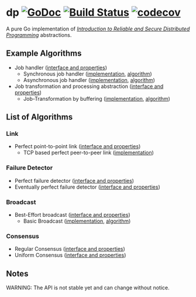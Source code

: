 # dp [![GoDoc](https://godoc.org/github.com/armen/dp?status.png)](https://godoc.org/github.com/armen/dp) [![Build Status](https://travis-ci.org/armen/dp.svg?branch=master)](https://travis-ci.org/armen/dp) [![codecov](https://codecov.io/gh/armen/dp/branch/master/graph/badge.svg)](https://codecov.io/gh/armen/dp)

A pure Go implementation of [*Introduction to Reliable and Secure Distributed Programming*][dp] abstractions.

## Example Algorithms

- Job handler ([interface and properties](https://raw.githubusercontent.com/armen/dp/master/job/handler.go))
	- Synchronous job handler ([implementation](https://raw.githubusercontent.com/armen/dp/master/job/handler/sync/sync.go), [algorithm](https://raw.githubusercontent.com/armen/dp/master/job/handler/sync/sync.txt))
	- Asynchronous job handler ([implementation](https://raw.githubusercontent.com/armen/dp/master/job/handler/async/async.go), [algorithm](https://raw.githubusercontent.com/armen/dp/master/job/handler/async/async.txt))
- Job transformation and processing abstraction ([interface and properties](https://raw.githubusercontent.com/armen/dp/master/job/transformation.go))
	- Job-Transformation by buffering ([implementation](https://raw.githubusercontent.com/armen/dp/master/job/transformation/transformation.go), [algorithm](https://raw.githubusercontent.com/armen/dp/master/job/transformation/transformation.txt))

## List of Algorithms

### Link

- Perfect point-to-point link ([interface and properties](https://raw.githubusercontent.com/armen/dp/master/link/perfect.go))
	- TCP based perfect peer-to-peer link ([implementation](https://raw.githubusercontent.com/armen/dp/master/link/perfect/p2p/p2p.go))

### Failure Detector

- Perfect failure detector ([interface and properties](https://raw.githubusercontent.com/armen/dp/master/fd/perfect.go))
- Eventually perfect failure detector ([interface and properties](https://raw.githubusercontent.com/armen/dp/master/fd/eventually_perfect.go))

### Broadcast

- Best-Effort broadcast ([interface and properties](https://raw.githubusercontent.com/armen/dp/master/broadcast/besteffort.go))
	- Basic Broadcast ([implementation](https://raw.githubusercontent.com/armen/dp/master/broadcast/besteffort/beb/beb.go), [algorithm](https://raw.githubusercontent.com/armen/dp/master/broadcast/besteffort/beb/beb.txt))

### Consensus

- Regular Consensus ([interface and properties](https://raw.githubusercontent.com/armen/dp/master/consensus/regular.go))
- Uniform Consensus ([interface and properties](https://raw.githubusercontent.com/armen/dp/master/consensus/uniform.go))

## Notes

WARNING: The API is not stable yet and can change without notice.


[dp]: http://distributedprogramming.net
